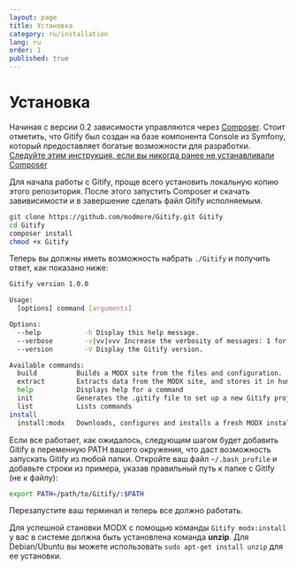 ```yaml
---
layout: page
title: Установка
category: ru/installation
lang: ru
order: 1
published: true
---
```



# Установка

Начиная с версии 0.2 зависимости управляются через [Composer](https://getcomposer.org/). Стоит отметить, что Gitify был создан на базе компонента Console из Symfony, который предоставляет богатые возможности для разработки. [Следуйте этим инструкция, если вы никогда ранее не устанавливали Composer](https://getcomposer.org/doc/00-intro.md)

Для начала работы с Gitify, проще всего установить локальную копию этого репозитория. После этого запустить Composer и скачать завивисимости и в завершение сделать файл Gitify исполняемым.

```bash
git clone https://github.com/modmore/Gitify.git Gitify
cd Gitify
composer install
chmod +x Gitify
``` 

Теперь вы должны иметь возможность набрать `./Gitify` и получить ответ, как показано ниже:

```bash
Gitify version 1.0.0

Usage:
  [options] command [arguments]

Options:
  --help           -h Display this help message.
  --verbose        -v|vv|vvv Increase the verbosity of messages: 1 for normal output, 2 for more verbose output and 3 for debug.
  --version        -V Display the Gitify version.

Available commands:
  build          Builds a MODX site from the files and configuration.
  extract        Extracts data from the MODX site, and stores it in human readable files for editing and committing to a VCS.
  help           Displays help for a command
  init           Generates the .gitify file to set up a new Gitify project. Optionally installs MODX as well.
  list           Lists commands
install
  install:modx   Downloads, configures and installs a fresh MODX installation.

```

Если все работает, как ожидалось, следующим шагом будет добавить Gitify в переменную PATH вашего окружения, что даст возможность запускать Gitify из любой папки. Откройте ваш файл `~/.bash_profile` и добавьте строки из примера, указав правильный путь к папке с Gitify (не к файлу):

```bash
export PATH=/path/to/Gitify/:$PATH

```

Перезапустите ваш терминал и теперь все должно работать.

Для успешной становки MODX с помощью команды `Gitify modx:install` у вас в системе должна быть установлена команда **unzip**. Для Debian/Ubuntu вы можете использовать `sudo apt-get install unzip` для ее установки.